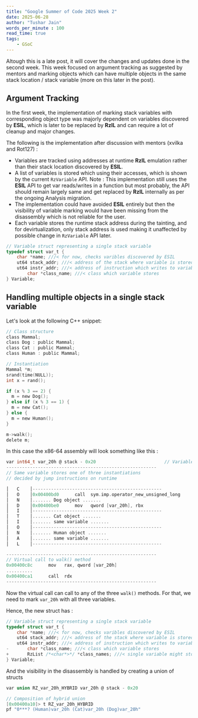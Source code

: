 ```yaml
---
title: "Google Summer of Code 2025 Week 2"
date: 2025-06-28
author: "Tushar Jain"
words_per_minute : 100
read_time: true
tags:
    - GSoC
---
```


Altough this is a late post, it will cover the changes and updates done in the second week. This week
focused on argument tracking as suggested by mentors and marking objects which can have multiple objects
in the same stack location / stack variable (more on this later in the post).

## Argument Tracking

In the first week, the implementation of marking stack variables with corresponding object type was majorly
dependent on variables discovered by **ESIL**, which is later to be replaced by **RzIL** and can require
a lot of cleanup and major changes.

The following is the implementation after discussion with mentors (xvilka and Rot127) :
- Variables are tracked using addresses at runtime **RzIL** emulation rather than their stack location
discovered by **ESIL**. 
- A list of variables is stored which using their accesses, which is shown by the current `RzVariable` API. Note : This
implementation still uses the **ESIL** API to get var reads/writes in a function but most probably, the API should remain largely same and get replaced by **RzIL** internally as per the ongoing Analysis migration.
- The implementation could have avoided **ESIL** entirely but then the visibility of variable marking would have been missing from the disassembly which is not reliable for the user.
- Each variable stores the runtime stack address during the tainting, and for devirtualization, only stack address is used making it unaffected by possible change in `RzVariable` API later.

```c
// Variable struct representing a single stack variable
typedef struct var_t {
	char *name; ///< for now, checks varibles discovered by ESIL
	ut64 stack_addr; ///< address of the stack where variable is stored according to RzIL VM
	ut64 instr_addr; ///< address of instruction which writes to variable
        char *class_name; ///< class which variable stores
} Variable;
```

## Handling multiple objects in a single stack variable

Let's look at the following C++ snippet:

```c
// Class structure
class Mammal;
class Dog : public Mammal;
class Cat : public Mammal;
class Human : public Mammal;

// Instantiation
Mammal *m;
srand(time(NULL));
int x = rand();

if (x % 3 == 2) {
  m = new Dog();
} else if (x % 3 == 1) {
  m = new Cat();
} else {
  m = new Human();
}

m->walk();
delete m;
```

In this case the x86-64 assembly will look something like this :
```c
var int64_t var_20h @ stack - 0x20                          // Variable storing object
---------------------------------------------------------
// Same variable stores one of three instantiations
// decided by jump instructions on runtime

│   C    │-------------------------------------------------
│   O    │0x00400bd0      call  sym.imp.operator_new_unsigned_long
│   N    │....... Dog object .......
│   D    │0x00400be0      mov   qword [var_20h], rbx 
│   I    │-------------------------------------------------
│   T    │....... Cat object .......
│   I    │....... same variable .......
│   O    │-------------------------------------------------
│   N    │....... Human object .......
│   A    │....... same variable .......
│   L    │-------------------------------------------------

---------------------------------------------------------
// Virtual call to walk() method
0x00400c8c      mov   rax, qword [var_20h]
..........
0x00400ca1      call  rdx 
---------------------------------------------------------
```

Now the virtual call can call to any of the three `walk()` methods. For that, we need to mark
`var_20h` with all three variables.

Hence, the new struct has : 
```c
// Variable struct representing a single stack variable
typedef struct var_t {
	char *name; ///< for now, checks varibles discovered by ESIL
	ut64 stack_addr; ///< address of the stack where variable is stored according to RzIL VM
	ut64 instr_addr; ///< address of instruction which writes to variable
-       char *class_name; ///< class which variable stores
+       RzList /*<char*>*/ *class_names; ///< single variable might store multiple classes based on conditionals
} Variable;
```

And the visibility in the disassembly is handled by creating a union of structs
```c
var union RZ_var_20h_HYBRID var_20h @ stack - 0x20

// Composition of hybrid union
[0x00400a10]> t RZ_var_20h_HYBRID
pf "0***? (Human)var_20h (Cat)var_20h (Dog)var_20h"
```